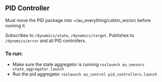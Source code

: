## PID Controller
Must move the PID package into ~/au_everything/catkin_ws/src before running it.

Subscribes to `/dynamics/state`, `/dynamics/target`.
Publishes to `/dynamics/error` and all PID controllers.

### To run:
* Make sure the state aggregator is running `roslaunch au_sensors state_aggregator.launch`
* Run the pid aggregator `roslaunch au_control pid_controllers.launch`
